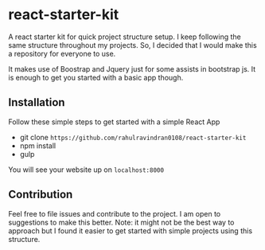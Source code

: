 # react-starter-kit

A react starter kit for quick project structure setup. I keep following the same structure throughout my projects. So, I decided that I would make this a repository for everyone to use.

It makes use of Boostrap and Jquery just for some assists in bootstrap js. It is enough to get you started with a basic app though.

## Installation

Follow these simple steps to get started with a simple React App
- git clone `https://github.com/rahulravindran0108/react-starter-kit`
- npm install
- gulp

You will see your website up on `localhost:8000`

## Contribution

Feel free to file issues and contribute to the project. I am open to suggestions to make this better. Note: it might not be the best way to approach but I found it easier to get started with simple projects using this structure.
